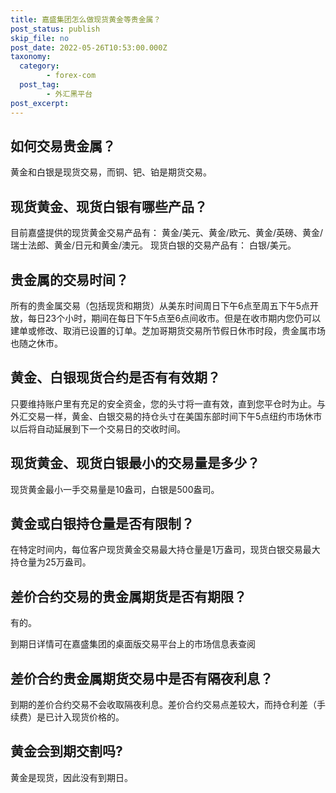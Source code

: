 ```yaml
---
title: 嘉盛集团怎么做现货黄金等贵金属？
post_status: publish
skip_file: no
post_date: 2022-05-26T10:53:00.000Z
taxonomy:
  category:
        - forex-com
  post_tag:
        - 外汇黑平台
post_excerpt: 
---
```

## 如何交易贵金属？

黄金和白银是现货交易，而铜、钯、铂是期货交易。

## 现货黄金、现货白银有哪些产品？

目前嘉盛提供的现货黄金交易产品有： 黄金/美元、黄金/欧元、黄金/英磅、黄金/ 瑞士法郎、黄金/日元和黄金/澳元。 现货白银的交易产品有： 白银/美元。

## 贵金属的交易时间？

所有的贵金属交易（包括现货和期货）从美东时间周日下午6点至周五下午5点开放，每日23个小时，期间在每日下午5点至6点间收市。但是在收市期内您仍可以建单或修改、取消已设置的订单。芝加哥期货交易所节假日休市时段，贵金属市场也随之休市。

## 黄金、白银现货合约是否有有效期？

只要维持账户里有充足的安全资金，您的头寸将一直有效，直到您平仓时为止。与外汇交易一样，黄金、白银交易的持仓头寸在美国东部时间下午5点纽约市场休市以后将自动延展到下一个交易日的交收时间。

## 现货黄金、现货白银最小的交易量是多少？

现货黄金最小一手交易量是10盎司，白银是500盎司。

## 黄金或白银持仓量是否有限制？

在特定时间内，每位客户现货黄金交易最大持仓量是1万盎司，现货白银交易最大持仓量为25万盎司。

## 差价合约交易的贵金属期货是否有期限？

有的。

到期日详情可在嘉盛集团的桌面版交易平台上的市场信息表查阅

## 差价合约贵金属期货交易中是否有隔夜利息？

到期的差价合约交易不会收取隔夜利息。差价合约交易点差较大，而持仓利差（手续费）是已计入现货价格的。

## 黄金会到期交割吗?

黄金是现货，因此没有到期日。